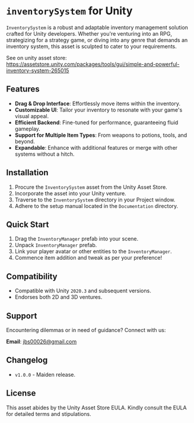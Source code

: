 # `inventorySystem` for Unity

`InventorySystem` is a robust and adaptable inventory management solution crafted for Unity developers. Whether you're venturing into an RPG, strategizing for a strategy game, or diving into any genre that demands an inventory system,
this asset is sculpted to cater to your requirements.

See on unity asset store: https://assetstore.unity.com/packages/tools/gui/simple-and-powerful-inventory-system-265015
## Features

- **Drag & Drop Interface**: Effortlessly move items within the inventory.
- **Customizable UI**: Tailor your inventory to resonate with your game's visual appeal.
- **Efficient Backend**: Fine-tuned for performance, guaranteeing fluid gameplay.
- **Support for Multiple Item Types**: From weapons to potions, tools, and beyond.
- **Expandable**: Enhance with additional features or merge with other systems without a hitch.
## Installation

1. Procure the `InventorySystem` asset from the Unity Asset Store.
2. Incorporate the asset into your Unity venture.
3. Traverse to the `InventorySystem` directory in your Project window.
4. Adhere to the setup manual located in the `Documentation` directory.

## Quick Start

1. Drag the `InventoryManager` prefab into your scene.
2. Unpack `InventoryManager` prefab.
3. Link your player avatar or other entities to the `InventoryManager`.
4. Commence item addition and tweak as per your preference!

## Compatibility

- Compatible with Unity `2020.3` and subsequent versions.
- Endorses both 2D and 3D ventures.

## Support

Encountering dilemmas or in need of guidance? Connect with us:

**Email**: [jbs00026@gmail.com](mailto:jbs00026@gmail.com)

## Changelog

- `v1.0.0` - Maiden release.

## License

This asset abides by the Unity Asset Store EULA. Kindly consult the EULA for detailed terms and stipulations.
